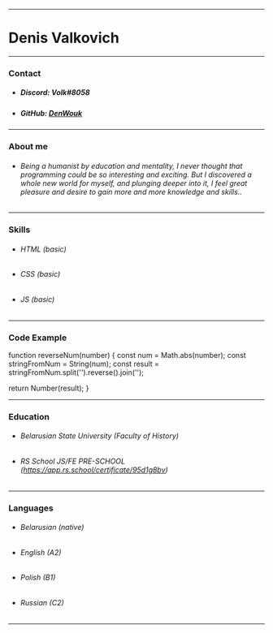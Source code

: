 ***
# Denis Valkovich
***
### Contact
* ##### Discord: Volk#8058
* ##### GitHub: [DenWouk](https://github.com/DenWouk)

***
### About me
* ###### Being a humanist by education and mentality, I never thought that programming could be so interesting and exciting. But I discovered a whole new world for myself, and plunging deeper into it, I feel great pleasure and desire to gain more and more knowledge and skills.. 

***
### Skills
* ###### HTML (basic)
* ###### CSS (basic)
* ###### JS (basic)

***
### Code Example

 function reverseNum(number) {
  const num = Math.abs(number);
  const stringFromNum = String(num);
  const result = stringFromNum.split('').reverse().join('');

  return Number(result);
}

***
### Education
* ###### Belarusian State University (Faculty of History)
* ###### RS School JS/FE PRE-SCHOOL (https://app.rs.school/certificate/95d1g8bv)

***
### Languages
* ###### Belarusian (native)
* ###### English (A2)
* ###### Polish (B1)
* ###### Russian (C2)

***